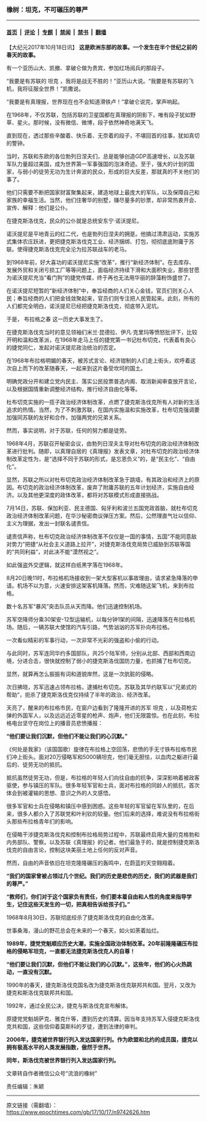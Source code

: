 ### 橡树：坦克，不可碾压的尊严

---

#### [首页](../../../..?n9742626) &nbsp;|&nbsp; [评论](../../../../../epoch-comment?n9742626) &nbsp;|&nbsp; [专题](../../../../../epoch-special?n9742626) &nbsp;|&nbsp; [禁闻](../../../../../epoch-news?n9742626) &nbsp;|&nbsp; [禁书](../../../../../books?n9742626) &nbsp;|&nbsp; [翻墙](https://github.com/gfw-breaker/nogfw/blob/master/README.md?n9742626)


<div class="post_content" id="artbody" itemprop="articleBody">
 <!-- article content begin -->
 <p>
  【大纪元2017年10月18日讯】
  <strong>
   这是欧洲东部的故事。一个发生在半个世纪之前的春天的故事。
  </strong>
 </p>
 <p>
  有一个亚历山大、凯撤、拿破仑做为贵宾，参加红场阅兵的那段子。
 </p>
 <p>
  “我要是有苏联的
  <ok href="https://www.epochtimes.com/gb/tag/%E5%9D%A6%E5%85%8B.html">
   坦克
  </ok>
  ，我将是战无不胜的！”亚历山大说。“我要是有苏联的飞机，我将征服全世界！”凯撒说。
 </p>
 <p>
  “我要是有真理报，世界现在也不会知道滑铁卢！”拿破仑说完，掌声响起。
 </p>
 <p>
  在1968年，不仅苏联，包括苏联的卫星国都在真理报的阴影下，唯有段子犹如野草、星火。那时候，没有微信、微博，段子依然神奇地满天飞。
 </p>
 <p>
  直到现在，透过那些辛酸着、快乐着、无奈着的段子，不堪回首的往事，犹如真切的警钟。
 </p>
 <p>
  当时，苏联和东欧的各位勃列日涅夫们，总是能够创造GDP高速增长，以及苏联军队力量超过美国，成为世界第一军事强国的泡沫奇迹。至于，强大的计划的国家，与弱小的徒劳无功为生计奔波的民众，形成的巨大反差，那就真的不关他们的事了。
 </p>
 <p>
  他们只需要不断把国家财富聚集起来，建造地球上最庞大的军队，以及保障自己和家族的幸福生活。当然，他们住奢华的别墅，赚尽量多的钞票，却非常热衷开会、宣传、解释：他们是公仆。
 </p>
 <p>
  在捷克斯洛伐克，民众的公仆就是总统安东宁·诺沃提尼。
 </p>
 <p>
  诺沃提尼是平地青云的红二代，也是勃列日涅夫的拥趸。他搞过清肃运动，实施苏式集体农庄跃进，更把捷克斯洛伐克工业、经济捆绑、打包，彻彻底底附庸于苏联。使得捷克斯洛伐克完全沦为拉苏联战车的老马。
 </p>
 <p>
  到1968年前，好大喜功的诺沃提尼实施“改革”，推行“新经济体制”。在去库存、发展外贸和关闭亏损工厂等等问题上，面临经济持续下滑和大面积失业，那些甘愿为诺沃提尼充当“看门狗”的捷党传媒，终于再也无法用华丽的辞藻粉饰盛世了。
 </p>
 <p>
  在诺沃提尼短暂的“新经济体制”中，奉旨经商的人们关心金钱，官员们则关心人民；奉旨经商的人们把金钱敛聚起来，官员们则专注把人民管起来。此刻，所有的人们都完全明白，诺沃提尼已经把捷克斯洛伐克，彻底带入泥坑。
 </p>
 <p>
  于是，
  <ok href="https://www.epochtimes.com/gb/tag/%E5%B8%83%E6%8B%89%E6%A0%BC%E4%B9%8B%E6%98%A5.html">
   布拉格之春
  </ok>
  这一历史大事发生了。
 </p>
 <p>
  在捷克斯洛伐克当时的意见领袖们米兰·昆德拉、伊凡·克里玛等愤怒批评下，比较开明和温和改革派，在1968年走马上任的捷党第一书记杜布切克，代表着有良心的捷党同仁，发起对诺沃提尼政治统治的否定。
 </p>
 <p>
  在1968年布拉格明媚的春天，被苏式言论、经济钳制的人们走上街头，欢呼着这次自上而下的改革随春天，一起来到这片备受坎坷的国土。
 </p>
 <p>
  明确党政分开和建立党内民主、落实公民投票普选内阁、取消新闻审查放开言论，以及根据国情重新调整经济结构，推行经济自由化等等。
 </p>
 <p>
  杜布切克实施的一揽子政治经济体制改革，点燃了捷克斯洛伐克所有人对新的生活追求的热情。当然，为了不刺激苏联，在国内实施温和实施改革，杜布切克强调要加强同苏联的友好和合作，加强两党的兄弟关系。
 </p>
 <p>
  然而，事实说明，对于苏联，任何的努力都是徒劳。
 </p>
 <p>
  1968年4月，苏联召开秘密会议，由勃列日涅夫主导对杜布切克的政治经济体制改革进行批判。随即，以真理自居的《真理报》发表文章，对杜布切克的政治经济体制改革定性为，是“选择不同于苏联的形式，是忘恩负义”的，是“民主化”、“自由化”。
 </p>
 <p>
  显然，苏联之所以对杜布切克政治经济体制改革急于跳墙，有其政治和经济上的原因。布切克的政治经济体制改革，废弃了附庸苏联的五年计划经济，实施自由经济。以及其他更深度的政体改革，都将对苏联模式形成直接挑战。
 </p>
 <p>
  7月14日，苏联、保加利亚、民主德国、匈牙利和波兰五国党政首脑，就杜布切克政治经济体制改革问题，在华沙秘密商议弹压方案。然后，公然理直气壮以信仰、主义为理据，发出一封联名谴责信。
 </p>
 <p>
  谴责信声称，杜布切克政治经济体制改革不仅仅是一国的事情，五国“不能同意敌对势力”把捷“从社会主义道路上拉开”，对捷克斯洛伐克局势已威胁到苏联等国的“共同利益”，对此决不能“漠然视之”。
 </p>
 <p>
  如此强盗外交逻辑，就这样白纸黑字落在1968年。
 </p>
 <p>
  8月20日晚11时，布拉格机场接收到一架大型客机以事故理由，请求紧急降落的申请。机场不以为意，火速安排这架客机降落。然而，灾难随这架飞机，来到布拉格。
 </p>
 <p>
  数十名苏军“暴风”突击队员从天而降。他们迅速控制机场。
 </p>
 <p>
  苏军空降师分乘30架安-12型运输机，以每分钟1架的间隔，迅速降落在布拉格机场。随后，一辆苏联大使馆的汽车引路，气势汹汹的苏军扑向布拉格。
 </p>
 <p>
  一次看似精彩的军事行动，一次非常不光彩的强盗和小偷的行动。
 </p>
 <p>
  与此同时，苏军连同华约多国部队，共25个陆军师，分别从北部、西部和西南边境，分进合击，很快就控制了弱小的捷克斯洛伐国防力量，也抓捕了杜布切克。
 </p>
 <p>
  显然，就算再怎么振振有词和道貌岸然，这是一次肮脏的侵略。
 </p>
 <p>
  次日拂晓，苏军迅速占领布拉格，逮捕杜布切克。苏联及其华约联军以“兄弟式的帮助”，扼杀了捷克斯洛伐克仅持续了半年的政治、经济改革。
 </p>
 <p>
  天亮了，醒来的布拉格市民，在窗户边看到了隆隆开进的苏军
  <ok href="https://www.epochtimes.com/gb/tag/%E5%9D%A6%E5%85%8B.html">
   坦克
  </ok>
  ，以及荷枪实弹的外国军人，以及远远近近零星的枪声、炮声，他们无限震惊。也在此刻，布拉格电台坚守在岗位上的播音员悲愤播报：
 </p>
 <p>
  <strong>
   “他们要让我们沉默，但他们不能让我们的心沉默。”
  </strong>
 </p>
 <p>
  《何处是我家》（该国国歌）旋律在布拉格上空回荡，悲愤的手无寸铁布拉格市民们冲上街头。面对20万侵略军和5000辆坦克，他们毫无胆怯，以血肉之躯进行最后的、徒劳无功的抵抗。
 </p>
 <p>
  抵抗虽然徒劳无功，但是，布拉格的年轻人们向往自由的抗争，深深影响着被政客驱使，参与镇压的军队。很多年轻军官和士兵，面对布拉格的同龄人的抵抗，首次体会到被灌输的思想、意识之外的人文感悟。
 </p>
 <p>
  很多军官和士兵在侵略和镇压中感到困惑。这些年轻的军官留在军队里的，在后来，很多人都介入了苏联党和叶利钦的较量。他们后来的选择，难说没有布拉格街头那些布拉格青年们的影响。
 </p>
 <p>
  在侵略干涉捷克斯洛伐克和控制布拉格局势过程中，苏联最终启用大量的克格勃和内务部队、警察。以及苏联《真理报》的记者。他们最急于的，就是控制捷克斯洛伐克的自由言论，控制这块美丽土地上任何的反对声音。
 </p>
 <p>
  然而，自由的声音依旧在坦克隆隆碾压的轰鸣中，在蔚蓝的天空翱翔着。
 </p>
 <p>
  <strong>
   “我们的国家曾被占领过几个世纪。我们的历史是悲伤的历史，我们的武器是我们的尊严。”
  </strong>
 </p>
 <p>
  <strong>
   “教师们，你们对于这个国家负有责任，你们要本着自由和人性的角度来指导学生，记住这些天发生的一切，把真相告诉给孩子们。”
  </strong>
 </p>
 <p>
  1968年8月30日，苏联彻底绞杀了捷克斯洛伐克的自由化改革。
 </p>
 <p>
  世事桑海，漫山的野花总会在未来的一个春天，如火如荼着灿烂。
 </p>
 <p>
  <strong>
   1989年，捷党党魁顺应历史大潮，实施全国政治体制改革。20年前隆隆碾压布拉格的侵略军坦克，一直都无法捷克斯洛伐克人的自尊！
  </strong>
 </p>
 <p>
  <strong>
   “他们要让我们沉默，但他们不能让我们的心沉默。”，这些年，他们的心火热跳动，一直没有沉默。
  </strong>
 </p>
 <p>
  1990年的春天，捷克斯洛伐克国名改为捷克斯洛伐克联邦共和国。翌月，又改为捷克和斯洛伐克联邦共和国。
 </p>
 <p>
  1992年，通过全民公决，捷克与斯洛伐克宣布解体。
 </p>
 <p>
  原捷党党魁胡萨克、雅克什等，遭到历史的清算。因当年支持苏军入侵捷克斯洛伐克共和国，这些信仰着莫斯科的歹徒，遭到法律的审判。
 </p>
 <p>
  <strong>
   2006年，捷克被世界银行列入发达国家行列。作为欧盟和北约的成员国，捷克以拥有极高水平的人类发展指数，傲然于世界。
  </strong>
 </p>
 <p>
  <strong>
   同年，斯洛伐克被世界银行列入发达国家行列。
  </strong>
 </p>
 <p>
  文章转自作者微信公众号“流浪的橡树”
 </p>
 <p>
  责任编辑：朱颖
 </p>
 <!-- article content end -->
 <div id="below_article_ad">
 </div>
</div>


---

原文链接（需翻墙）：https://www.epochtimes.com/gb/17/10/17/n9742626.htm